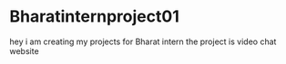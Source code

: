 # Bharatinternproject01
hey i am creating my projects for Bharat intern
the project is video chat website
